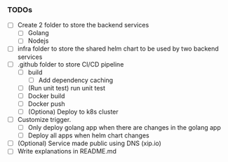 ### TODOs

- [ ] Create 2 folder to store the backend services
  - [ ] Golang
  - [ ] Nodejs
- [ ] infra folder to store the shared helm chart to be used by two backend services
- [ ] .github folder to store CI/CD pipeline
  - [ ] build
    - [ ] Add dependency caching
  - [ ] (Run unit test) run unit test
  - [ ] Docker build
  - [ ] Docker push
  - [ ] (Optiona) Deploy to k8s cluster
- [ ] Customize trigger.
  - [ ] Only deploy golang app when there are changes in the golang app
  - [ ] Deploy all apps when helm chart changes
- [ ] (Optional) Service made public using DNS (xip.io)
- [ ] Write explanations in README.md
